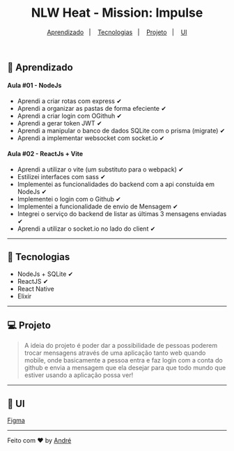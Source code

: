 <h1 align="center" >NLW Heat - Mission: Impulse</h1>

<p align="center">
    <a href="#-aprendizado">Aprendizado</a>&nbsp;&nbsp;&nbsp;|&nbsp;&nbsp;&nbsp;
    <a href="#-tecnologias">Tecnologias</a>&nbsp;&nbsp;&nbsp;|&nbsp;&nbsp;&nbsp;
    <a href="#-projeto">Projeto</a>&nbsp;&nbsp;&nbsp;|&nbsp;&nbsp;&nbsp;
    <a href="#-ui">UI</a>
</p>

<br />

## 📃 Aprendizado
#### Aula #01 - NodeJs
- Aprendi a criar rotas com express ✔
- Aprendi a organizar as pastas de forma efeciente ✔
- Aprendi a criar login com OGithuh ✔
- Aprendi a gerar token JWT ✔
- Aprendi a manipular o banco de dados SQLite com o prisma (migrate) ✔
- Aprendi a implementar websocket com socket.io ✔

#### Aula #02 - ReactJs + Vite
- Aprendi a utilizar o vite (um substituto para o webpack) ✔
- Estilizei interfaces com sass ✔
- Implementei as funcionalidades do backend com a api constuída em NodeJs ✔
- Implementei o login com o Github ✔
- Implementei a funcionalidade de envio de Mensagem ✔
- Integrei o serviço do backend de listar as últimas 3 mensagens enviadas ✔
- Aprendi a utilizar o socket.io no lado do client ✔

<hr />

## 🚀 Tecnologias
- NodeJs + SQLite ✔
- ReactJS ✔
- React Native 
- Elixir

<hr />

## 💻 Projeto
> A ideia do projeto é poder dar a possibilidade de pessoas poderem trocar mensagens através de uma aplicação tanto web quando mobile, onde basicamente a pessoa entra e faz login com a conta do github e envia a mensagem que ela desejar para que todo mundo que estiver usando a aplicação possa ver!

<hr />

## 🔖 UI
<a href="https://www.figma.com/file/C0cj4ayH8dVmtRvFvciHOF/%5BNLW-Heat---Mission%3A-Impulse%5D-DoWhile2021-(Community)?node-id=0%3A1">Figma</a>

<hr />

Feito com ♥ by <a href="https://github.com/vianaandre">André</a>
